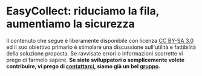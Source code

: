 # EasyCollect: riduciamo la fila, aumentiamo la sicurezza

Il contenuto che segue è liberamente disponibile con licenza [CC BY-SA 3.0](https://creativecommons.org/licenses/by-sa/3.0/) ed il suo obiettivo primario è stimolare una discussione sull'utilità e fattibilità della soluzione proposta. Se ravvisate errori o informazioni scorrette vi prego di farmelo sapere. **Se siete sviluppatori o semplicemente volete contribuire, vi prego di [contattarci](#PERSONE), siamo già un bel [gruppo](#PERSONE).**
